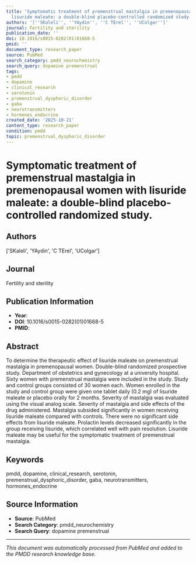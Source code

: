 ```yaml
---
title: 'Symptomatic treatment of premenstrual mastalgia in premenopausal women with
  lisuride maleate: a double-blind placebo-controlled randomized study.'
authors: '[''SKaleli'', ''YAydin'', ''C TErel'', ''UColgar'']'
journal: Fertility and sterility
publication_date: ''
doi: 10.1016/s0015-0282(01)01668-5
pmid: ''
document_type: research_paper
source: PubMed
search_category: pmdd_neurochemistry
search_query: dopamine premenstrual
tags:
- pmdd
- dopamine
- clinical_research
- serotonin
- premenstrual_dysphoric_disorder
- gaba
- neurotransmitters
- hormones_endocrine
created_date: '2025-10-21'
content_type: research_paper
condition: pmdd
topic: premenstrual_dysphoric_disorder
---
```


# Symptomatic treatment of premenstrual mastalgia in premenopausal women with lisuride maleate: a double-blind placebo-controlled randomized study.

## Authors
['SKaleli', 'YAydin', 'C TErel', 'UColgar']

## Journal
Fertility and sterility

## Publication Information
- **Year**: 
- **DOI**: 10.1016/s0015-0282(01)01668-5
- **PMID**: 

## Abstract
To determine the therapeutic effect of lisuride maleate on premenstrual mastalgia in premenopausal women. Double-blind randomized prospective study. Department of obstetrics and gynecology at a university hospital. Sixty women with premenstrual mastalgia were included in the study. Study and control groups consisted of 30 women each. Women enrolled in the study and control group were given one tablet daily (0.2 mg) of lisuride maleate or placebo orally for 2 months. Severity of mastalgia was evaluated using the visual analog scale. Severity of mastalgia and side effects of the drug administered. Mastalgia subsided significantly in women receiving lisuride maleate compared with controls. There were no significant side effects from lisuride maleate. Prolactin levels decreased significantly in the group receiving lisuride, which correlated well with pain resolution. Lisuride maleate may be useful for the symptomatic treatment of premenstrual mastalgia.

## Keywords
pmdd, dopamine, clinical_research, serotonin, premenstrual_dysphoric_disorder, gaba, neurotransmitters, hormones_endocrine

## Source Information
- **Source**: PubMed
- **Search Category**: pmdd_neurochemistry
- **Search Query**: dopamine premenstrual

---
*This document was automatically processed from PubMed and added to the PMDD research knowledge base.*
